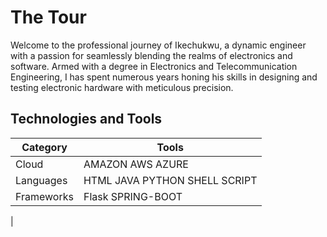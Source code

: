 # The Tour

Welcome to the professional journey of Ikechukwu, a dynamic engineer with a passion for seamlessly blending the realms of electronics and software. Armed with a degree in Electronics and Telecommunication Engineering, I has spent numerous years honing his skills in designing and testing electronic hardware with meticulous precision.

## Technologies and Tools

| Category   | Tools                         |
| ---------- | ----------------------------- |
| Cloud      | AMAZON AWS AZURE              |
| Languages  | HTML JAVA PYTHON SHELL SCRIPT |
| Frameworks | Flask SPRING-BOOT             |

|
